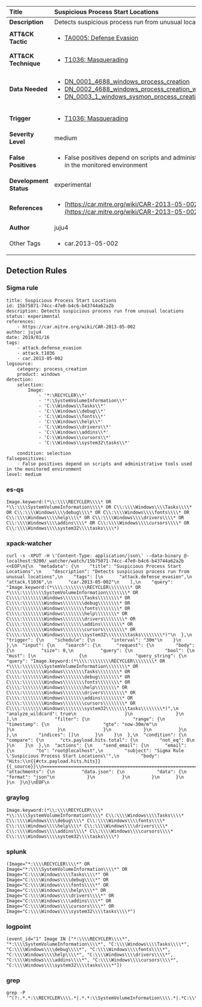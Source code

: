 | Title                    | Suspicious Process Start Locations       |
|:-------------------------|:------------------|
| **Description**          | Detects suspicious process run from unusual locations |
| **ATT&amp;CK Tactic**    |  <ul><li>[TA0005: Defense Evasion](https://attack.mitre.org/tactics/TA0005)</li></ul>  |
| **ATT&amp;CK Technique** | <ul><li>[T1036: Masquerading](https://attack.mitre.org/techniques/T1036)</li></ul>  |
| **Data Needed**          | <ul><li>[DN_0001_4688_windows_process_creation](../Data_Needed/DN_0001_4688_windows_process_creation.md)</li><li>[DN_0002_4688_windows_process_creation_with_commandline](../Data_Needed/DN_0002_4688_windows_process_creation_with_commandline.md)</li><li>[DN_0003_1_windows_sysmon_process_creation](../Data_Needed/DN_0003_1_windows_sysmon_process_creation.md)</li></ul>  |
| **Trigger**              | <ul><li>[T1036: Masquerading](../Triggers/T1036.md)</li></ul>  |
| **Severity Level**       | medium |
| **False Positives**      | <ul><li>False positives depend on scripts and administrative tools used in the monitored environment</li></ul>  |
| **Development Status**   | experimental |
| **References**           | <ul><li>[https://car.mitre.org/wiki/CAR-2013-05-002](https://car.mitre.org/wiki/CAR-2013-05-002)</li></ul>  |
| **Author**               | juju4 |
| Other Tags           | <ul><li>car.2013-05-002</li></ul> | 

## Detection Rules

### Sigma rule

```
title: Suspicious Process Start Locations
id: 15b75071-74cc-47e0-b4c6-b43744a62a2b
description: Detects suspicious process run from unusual locations
status: experimental
references:
    - https://car.mitre.org/wiki/CAR-2013-05-002
author: juju4
date: 2019/01/16
tags:
    - attack.defense_evasion
    - attack.t1036
    - car.2013-05-002
logsource:
    category: process_creation
    product: windows
detection:
    selection:
        Image:
            - '*:\RECYCLER\\*'
            - '*:\SystemVolumeInformation\\*'
            - 'C:\\Windows\\Tasks\\*'
            - 'C:\\Windows\\debug\\*'
            - 'C:\\Windows\\fonts\\*'
            - 'C:\\Windows\\help\\*'
            - 'C:\\Windows\\drivers\\*'
            - 'C:\\Windows\\addins\\*'
            - 'C:\\Windows\\cursors\\*'
            - 'C:\\Windows\\system32\tasks\\*'

    condition: selection
falsepositives:
    - False positives depend on scripts and administrative tools used in the monitored environment
level: medium

```





### es-qs
    
```
Image.keyword:(*\\:\\\\RECYCLER\\\\* OR *\\:\\\\SystemVolumeInformation\\\\* OR C\\:\\\\Windows\\\\Tasks\\\\* OR C\\:\\\\Windows\\\\debug\\\\* OR C\\:\\\\Windows\\\\fonts\\\\* OR C\\:\\\\Windows\\\\help\\\\* OR C\\:\\\\Windows\\\\drivers\\\\* OR C\\:\\\\Windows\\\\addins\\\\* OR C\\:\\\\Windows\\\\cursors\\\\* OR C\\:\\\\Windows\\\\system32\\\\tasks\\\\*)
```


### xpack-watcher
    
```
curl -s -XPUT -H \'Content-Type: application/json\' --data-binary @- localhost:9200/_watcher/watch/15b75071-74cc-47e0-b4c6-b43744a62a2b <<EOF\n{\n  "metadata": {\n    "title": "Suspicious Process Start Locations",\n    "description": "Detects suspicious process run from unusual locations",\n    "tags": [\n      "attack.defense_evasion",\n      "attack.t1036",\n      "car.2013-05-002"\n    ],\n    "query": "Image.keyword:(*\\\\:\\\\\\\\RECYCLER\\\\\\\\* OR *\\\\:\\\\\\\\SystemVolumeInformation\\\\\\\\* OR C\\\\:\\\\\\\\Windows\\\\\\\\Tasks\\\\\\\\* OR C\\\\:\\\\\\\\Windows\\\\\\\\debug\\\\\\\\* OR C\\\\:\\\\\\\\Windows\\\\\\\\fonts\\\\\\\\* OR C\\\\:\\\\\\\\Windows\\\\\\\\help\\\\\\\\* OR C\\\\:\\\\\\\\Windows\\\\\\\\drivers\\\\\\\\* OR C\\\\:\\\\\\\\Windows\\\\\\\\addins\\\\\\\\* OR C\\\\:\\\\\\\\Windows\\\\\\\\cursors\\\\\\\\* OR C\\\\:\\\\\\\\Windows\\\\\\\\system32\\\\\\\\tasks\\\\\\\\*)"\n  },\n  "trigger": {\n    "schedule": {\n      "interval": "30m"\n    }\n  },\n  "input": {\n    "search": {\n      "request": {\n        "body": {\n          "size": 0,\n          "query": {\n            "bool": {\n              "must": [\n                {\n                  "query_string": {\n                    "query": "Image.keyword:(*\\\\:\\\\\\\\RECYCLER\\\\\\\\* OR *\\\\:\\\\\\\\SystemVolumeInformation\\\\\\\\* OR C\\\\:\\\\\\\\Windows\\\\\\\\Tasks\\\\\\\\* OR C\\\\:\\\\\\\\Windows\\\\\\\\debug\\\\\\\\* OR C\\\\:\\\\\\\\Windows\\\\\\\\fonts\\\\\\\\* OR C\\\\:\\\\\\\\Windows\\\\\\\\help\\\\\\\\* OR C\\\\:\\\\\\\\Windows\\\\\\\\drivers\\\\\\\\* OR C\\\\:\\\\\\\\Windows\\\\\\\\addins\\\\\\\\* OR C\\\\:\\\\\\\\Windows\\\\\\\\cursors\\\\\\\\* OR C\\\\:\\\\\\\\Windows\\\\\\\\system32\\\\\\\\tasks\\\\\\\\*)",\n                    "analyze_wildcard": true\n                  }\n                }\n              ],\n              "filter": {\n                "range": {\n                  "timestamp": {\n                    "gte": "now-30m/m"\n                  }\n                }\n              }\n            }\n          }\n        },\n        "indices": []\n      }\n    }\n  },\n  "condition": {\n    "compare": {\n      "ctx.payload.hits.total": {\n        "not_eq": 0\n      }\n    }\n  },\n  "actions": {\n    "send_email": {\n      "email": {\n        "to": "root@localhost",\n        "subject": "Sigma Rule \'Suspicious Process Start Locations\'",\n        "body": "Hits:\\n{{#ctx.payload.hits.hits}}{{_source}}\\n================================================================================\\n{{/ctx.payload.hits.hits}}",\n        "attachments": {\n          "data.json": {\n            "data": {\n              "format": "json"\n            }\n          }\n        }\n      }\n    }\n  }\n}\nEOF\n
```


### graylog
    
```
Image.keyword:(*\\:\\\\RECYCLER\\\\* *\\:\\\\SystemVolumeInformation\\\\* C\\:\\\\Windows\\\\Tasks\\\\* C\\:\\\\Windows\\\\debug\\\\* C\\:\\\\Windows\\\\fonts\\\\* C\\:\\\\Windows\\\\help\\\\* C\\:\\\\Windows\\\\drivers\\\\* C\\:\\\\Windows\\\\addins\\\\* C\\:\\\\Windows\\\\cursors\\\\* C\\:\\\\Windows\\\\system32\\\\tasks\\\\*)
```


### splunk
    
```
(Image="*:\\\\RECYCLER\\\\*" OR Image="*:\\\\SystemVolumeInformation\\\\*" OR Image="C:\\\\Windows\\\\Tasks\\\\*" OR Image="C:\\\\Windows\\\\debug\\\\*" OR Image="C:\\\\Windows\\\\fonts\\\\*" OR Image="C:\\\\Windows\\\\help\\\\*" OR Image="C:\\\\Windows\\\\drivers\\\\*" OR Image="C:\\\\Windows\\\\addins\\\\*" OR Image="C:\\\\Windows\\\\cursors\\\\*" OR Image="C:\\\\Windows\\\\system32\\\\tasks\\\\*")
```


### logpoint
    
```
(event_id="1" Image IN ["*:\\\\RECYCLER\\\\*", "*:\\\\SystemVolumeInformation\\\\*", "C:\\\\Windows\\\\Tasks\\\\*", "C:\\\\Windows\\\\debug\\\\*", "C:\\\\Windows\\\\fonts\\\\*", "C:\\\\Windows\\\\help\\\\*", "C:\\\\Windows\\\\drivers\\\\*", "C:\\\\Windows\\\\addins\\\\*", "C:\\\\Windows\\\\cursors\\\\*", "C:\\\\Windows\\\\system32\\\\tasks\\\\*"])
```


### grep
    
```
grep -P '^(?:.*.*:\\RECYCLER\\\\.*|.*.*:\\SystemVolumeInformation\\\\.*|.*C:\\\\Windows\\\\Tasks\\\\.*|.*C:\\\\Windows\\\\debug\\\\.*|.*C:\\\\Windows\\\\fonts\\\\.*|.*C:\\\\Windows\\\\help\\\\.*|.*C:\\\\Windows\\\\drivers\\\\.*|.*C:\\\\Windows\\\\addins\\\\.*|.*C:\\\\Windows\\\\cursors\\\\.*|.*C:\\\\Windows\\\\system32\\tasks\\\\.*)'
```



